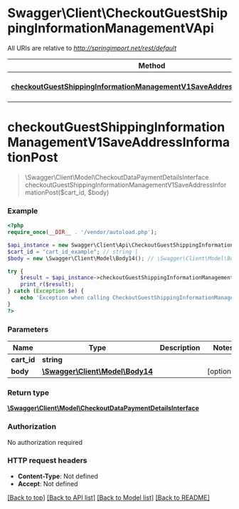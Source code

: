 # Swagger\Client\CheckoutGuestShippingInformationManagementVApi

All URIs are relative to *http://springimport.net/rest/default*

Method | HTTP request | Description
------------- | ------------- | -------------
[**checkoutGuestShippingInformationManagementV1SaveAddressInformationPost**](CheckoutGuestShippingInformationManagementVApi.md#checkoutGuestShippingInformationManagementV1SaveAddressInformationPost) | **POST** /V1/guest-carts/{cartId}/shipping-information | 


# **checkoutGuestShippingInformationManagementV1SaveAddressInformationPost**
> \Swagger\Client\Model\CheckoutDataPaymentDetailsInterface checkoutGuestShippingInformationManagementV1SaveAddressInformationPost($cart_id, $body)





### Example
```php
<?php
require_once(__DIR__ . '/vendor/autoload.php');

$api_instance = new Swagger\Client\Api\CheckoutGuestShippingInformationManagementVApi();
$cart_id = "cart_id_example"; // string | 
$body = new \Swagger\Client\Model\Body14(); // \Swagger\Client\Model\Body14 | 

try {
    $result = $api_instance->checkoutGuestShippingInformationManagementV1SaveAddressInformationPost($cart_id, $body);
    print_r($result);
} catch (Exception $e) {
    echo 'Exception when calling CheckoutGuestShippingInformationManagementVApi->checkoutGuestShippingInformationManagementV1SaveAddressInformationPost: ', $e->getMessage(), "\n";
}
?>
```

### Parameters

Name | Type | Description  | Notes
------------- | ------------- | ------------- | -------------
 **cart_id** | **string**|  | 
 **body** | [**\Swagger\Client\Model\Body14**](../Model/\Swagger\Client\Model\Body14.md)|  | [optional] 

### Return type

[**\Swagger\Client\Model\CheckoutDataPaymentDetailsInterface**](../Model/CheckoutDataPaymentDetailsInterface.md)

### Authorization

No authorization required

### HTTP request headers

 - **Content-Type**: Not defined
 - **Accept**: Not defined

[[Back to top]](#) [[Back to API list]](../../README.md#documentation-for-api-endpoints) [[Back to Model list]](../../README.md#documentation-for-models) [[Back to README]](../../README.md)

